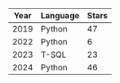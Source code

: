 | Year    | Language | Stars |
| -------- | ------- |------- | 
| 2019 | Python     | 47 |
| 2022    | Python    | 6 |
| 2023    | T-SQL    | 23 |
| 2024    | Python    | 46 |
